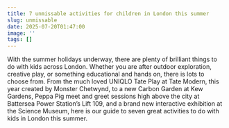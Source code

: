 ```yaml
---
title: 7 unmissable activities for children in London this summer
slug: unmissable
date: 2025-07-20T01:47:00
image: ''
tags: []
---
```

With the summer holidays underway, there are plenty of brilliant things to do with kids across London. Whether you are after outdoor exploration, creative play, or something educational and hands on, there is lots to choose from. From the much loved UNIQLO Tate Play at Tate Modern, this year created by Monster Chetwynd, to a new Carbon Garden at Kew Gardens, Peppa Pig meet and greet sessions high above the city at Battersea Power Station’s Lift 109, and a brand new interactive exhibition at the Science Museum, here is our guide to seven great activities to do with kids in London this summer.
